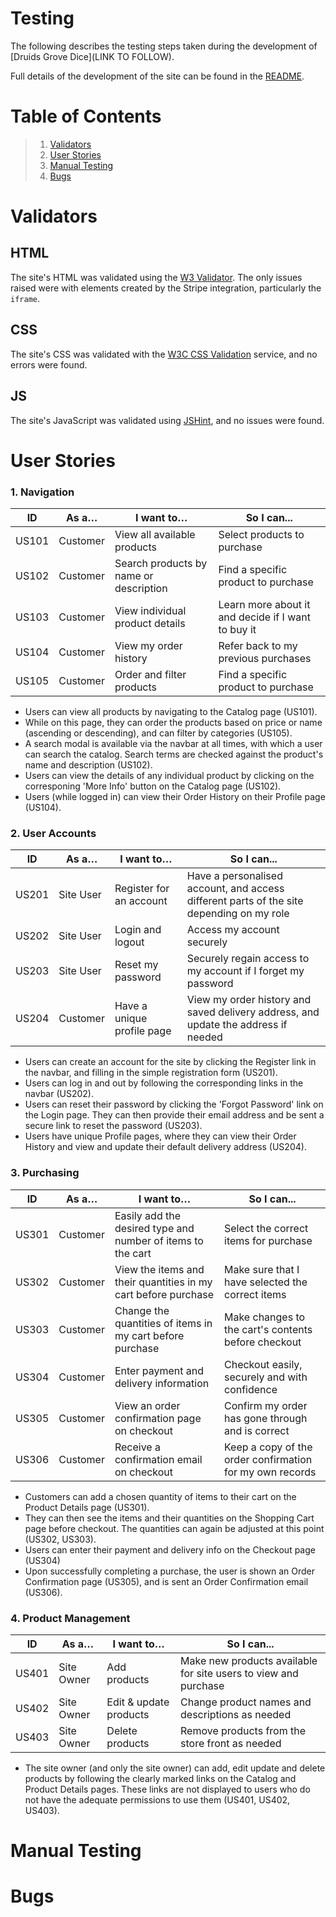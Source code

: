 # Testing

The following describes the testing steps taken during the development of [Druids Grove Dice](LINK TO FOLLOW).

Full details of the development of the site can be found in the [README](README.md).

# Table of Contents
> 1.  [Validators](#validation)
> 2.  [User Stories](#user-stories)
> 3.  [Manual Testing](#manual-testing)
> 4.  [Bugs](#bugs)

# Validators
## HTML
The site's HTML was validated using the [W3 Validator](https://validator.w3.org/nu/). The only issues raised were with elements created by the Stripe integration, particularly the `iframe`. 
## CSS
The site's CSS was validated with the [W3C CSS Validation](http://jigsaw.w3.org/css-validator/validator) service, and no errors were found.

## JS
The site's JavaScript was validated using [JSHint](https://jshint.com/), and no issues were found.

# User Stories
### **1. Navigation**
| ID         | As a…    | I want to…                             | So I can...                                        |
|------------|----------|----------------------------------------|----------------------------------------------------|
| US101      | Customer | View all available products            | Select products to purchase                        |
| US102      | Customer | Search products by name or description | Find a specific product to purchase                |
| US103      | Customer | View individual product details        | Learn more about it and decide if I want to buy it |
| US104      | Customer | View my order history                  | Refer back to my previous purchases                |
| US105      | Customer | Order and filter products              | Find a specific product to purchase                |

- Users can view all products by navigating to the Catalog page (US101).
- While on this page, they can order the products based on price or name (ascending or descending), and can filter by categories (US105).
- A search modal is available via the navbar at all times, with which a user can search the catalog. Search terms are checked against the product's name and description (US102).
- Users can view the details of any individual product by clicking on the corresponing 'More Info' button on the Catalog page (US102).
- Users (while logged in) can view their Order History on their Profile page (US104).

### **2. User Accounts**
| ID            | As a…     | I want to…                 | So I can...                                                                                 |
|---------------|-----------|----------------------------|--------------------------------------------------------------------------------------------|
| US201         | Site User | Register for an account    | Have a personalised account, and access different parts of the site   depending on my role |
| US202         | Site User | Login and logout           | Access my account securely                                                                 |
| US203         | Site User | Reset my password          | Securely regain access to my account if I forget my password                               |
| US204         | Customer  | Have a unique profile page | View my order history and saved delivery address, and update the address   if needed       |

- Users can create an account for the site by clicking the Register link in the navbar, and filling in the simple registration form (US201).
- Users can log in and out by following the corresponding links in the navbar (US202).
- Users can reset their password by clicking the 'Forgot Password' link on the Login page. They can then provide their email address and be sent a secure link to reset the password (US203).
- Users have unique Profile pages, where they can view their Order History and view and update their default delivery address (US204).

### **3. Purchasing**
| ID         | As a…    | I want to…                                                     | So I can...                                               |
|------------|----------|----------------------------------------------------------------|----------------------------------------------------------|
| US301      | Customer | Easily add the desired type and number of items to the cart    | Select the correct items for purchase                    |
| US302      | Customer | View the items and their quantities in my cart before purchase | Make sure that I have selected the correct items         |
| US303      | Customer | Change the quantities of items in my cart before purchase      | Make changes to the cart's contents before checkout      |
| US304      | Customer | Enter payment and delivery information                         | Checkout easily, securely and with confidence            |
| US305      | Customer | View an order confirmation page on checkout                    | Confirm my order has gone through and is correct         |
| US306      | Customer | Receive a confirmation email on checkout                       | Keep a copy of the order confirmation for my own records |

- Customers can add a chosen quantity of items to their cart on the Product Details page (US301).
- They can then see the items and their quantities on the Shopping Cart page before checkout. The quantities can again be adjusted at this point (US302, US303).
- Users can enter their payment and delivery info on the Checkout page (US304)
- Upon successfully completing a purchase, the user is shown an Order Confirmation page (US305), and is sent an Order Confirmation email (US306).

### **4. Product Management**
| ID                 | As a…      | I want to…             | So I can...                                                      |
|--------------------|------------|------------------------|-----------------------------------------------------------------|
| US401              | Site Owner | Add products           | Make new products available for site users to view and purchase |
| US402              | Site Owner | Edit & update products | Change product names and descriptions as needed                 |
| US403              | Site Owner | Delete products        | Remove products from the store front as needed                  |

- The site owner (and only the site owner) can add, edit update and delete products by following the clearly marked links on the Catalog and Product Details pages. These links are not displayed to users who do not have the adequate permissions to use them (US401, US402, US403).

# Manual Testing

# Bugs